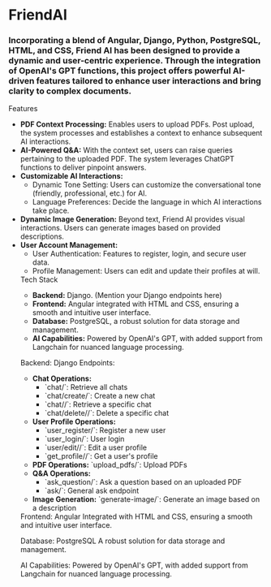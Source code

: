 # FriendAI
<h3>
  Incorporating a blend of Angular, Django, Python, PostgreSQL, HTML, and CSS, Friend AI has been designed to provide a dynamic and user-centric experience. Through the integration of OpenAI's GPT functions, this project offers powerful AI-driven features tailored to enhance user interactions and bring clarity to complex documents.
</h3>
Features
<ul>
    <li><strong>PDF Context Processing:</strong> Enables users to upload PDFs. Post upload, the system processes and establishes a context to enhance subsequent AI interactions.</li>
    <li><strong>AI-Powered Q&A:</strong> With the context set, users can raise queries pertaining to the uploaded PDF. The system leverages ChatGPT functions to deliver pinpoint answers.</li>

<li><strong>Customizable AI Interactions:</strong> 
    <ul>
        <li>Dynamic Tone Setting: Users can customize the conversational tone (friendly, professional, etc.) for AI.</li>
        <li>Language Preferences: Decide the language in which AI interactions take place.</li>
    </ul>
</li>

<li><strong>Dynamic Image Generation:</strong> Beyond text, Friend AI provides visual interactions. Users can generate images based on provided descriptions.</li>

<li><strong>User Account Management:</strong>
    <ul>
        <li>User Authentication: Features to register, login, and secure user data.</li>
        <li>Profile Management: Users can edit and update their profiles at will.</li>
    </ul>
</li>
Tech Stack
<ul>
    <li><strong>Backend:</strong> Django. (Mention your Django endpoints here)</li>
    <li><strong>Frontend:</strong> Angular integrated with HTML and CSS, ensuring a smooth and intuitive user interface.</li>
    <li><strong>Database:</strong> PostgreSQL, a robust solution for data storage and management.</li>
    <li><strong>AI Capabilities:</strong> Powered by OpenAI's GPT, with added support from Langchain for nuanced language processing.</li>
</ul>

Backend: Django
Endpoints:

<ul>
    <li><strong>Chat Operations:</strong>
        <ul>
            <li>`chat/`: Retrieve all chats</li>
            <li>`chat/create/`: Create a new chat</li>
            <li>`chat/<int:pk>/`: Retrieve a specific chat</li>
            <li>`chat/delete/<int:pk>/`: Delete a specific chat</li>
        </ul>
    </li>
    <li><strong>User Profile Operations:</strong>
        <ul>
            <li>`user_register/`: Register a new user</li>
            <li>`user_login/`: User login</li>
            <li>`user/edit/<int:user_id>/`: Edit a user profile</li>
            <li>`get_profile/<int:user_id>/`: Get a user's profile</li>
        </ul>
    </li>
    <li><strong>PDF Operations:</strong> `upload_pdfs/`: Upload PDFs</li>
    <li><strong>Q&A Operations:</strong>
        <ul>
            <li>`ask_question/`: Ask a question based on an uploaded PDF</li>
            <li>`ask/`: General ask endpoint</li>
        </ul>
    </li>
    <li><strong>Image Generation:</strong> `generate-image/`: Generate an image based on a description</li>
</ul>
Frontend: Angular
Integrated with HTML and CSS, ensuring a smooth and intuitive user interface.

Database: PostgreSQL
A robust solution for data storage and management.

AI Capabilities:
Powered by OpenAI's GPT, with added support from Langchain for nuanced language processing.
